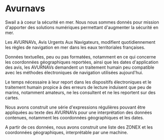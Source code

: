 # Avurnavs

Swail a à coeur la sécurité en mer. Nous nous sommes donnés pour mission d'apporter des solutions numériques permettant d'augmenter la sécurité en mer.

Les AVURNAVs, Avis Urgents Aux Navigateurs, modifient quotidiennement les règles de navigation en mer dans les eaux territoriales françaises.

Données textuelles, peu ou pas formatées, notamment en ce qui concerne les coordonnées géographiques reportées, ainsi que les dates d'application des avis, les AVURNAVs demandent un traitement humain peu compatible avec les méthodes électroniques de navigation utilisées aujourd'hui.

Le temps nécessaire à leur report dans les dispositifs électroniques et le traitement humain propice à des erreurs de lecture induisent que peu de marins, notamment amateurs, ne les consultent et ne les reportent sur des cartes.

Nous avons construit une série d'expressions régulières pouvant être appliquées au texte des AVURNAVs pour une interprétation des données contenues, notamment les coordonnées géographiques et les dates.

A partir de ces données, nous avons construit une liste des ZONEX et les coordonnées géographiques, interprétable par une machine.


